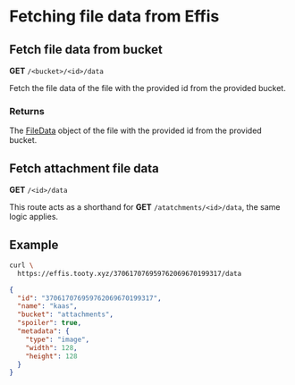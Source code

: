 # Fetching file data from Effis

## Fetch file data from bucket

<span class=requestmethod><b>GET</b></span> `/<bucket>/<id>/data`

Fetch the file data of the file with the provided id from the provided bucket.

### Returns

The [FileData](../models/files.md#filedata-object) object of the file with the
provided id from the provided bucket.

## Fetch attachment file data

<span class=requestmethod><b>GET</b></span> `/<id>/data`

This route acts as a shorthand for <span class=requestmethod><b>GET</b></span> `/atatchments/<id>/data`,
the same logic applies.

## Example

```sh
curl \
  https://effis.tooty.xyz/370617076959762069670199317/data
```
```json
{
  "id": "370617076959762069670199317",
  "name": "kaas",
  "bucket": "attachments",
  "spoiler": true,
  "metadata": {
    "type": "image",
    "width": 128,
    "height": 128
  }
}
```

